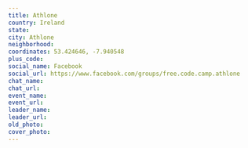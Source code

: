 ```yaml
---
title: Athlone
country: Ireland
state: 
city: Athlone
neighborhood: 
coordinates: 53.424646, -7.940548
plus_code:
social_name: Facebook
social_url: https://www.facebook.com/groups/free.code.camp.athlone
chat_name:
chat_url:
event_name:
event_url:
leader_name:
leader_url:
old_photo: 
cover_photo:
---
```


